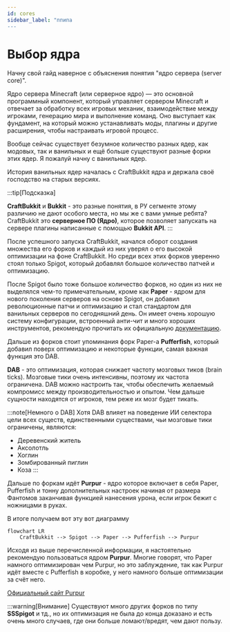 ```yaml
---
id: cores
sidebar_label: "ппипа
---
```



# Выбор ядра

Начну свой гайд наверное с объяснения понятия "ядро сервера (server core)".

Ядро сервера Minecraft (или серверное ядро) — это основной программный компонент, который управляет сервером Minecraft и отвечает за обработку всех игровых механик, взаимодействие между игроками, генерацию мира и выполнение команд. Оно выступает как фундамент, на который можно устанавливать моды, плагины и другие расширения, чтобы настраивать игровой процесс.

Вообще сейчас существует безумное количество разных ядер, как модовых, так и ванильных и ещё больше существуют разные форки этих ядер. Я пожалуй начну с ванильных ядер.


История ванильных ядер началась с CraftBukkit ядра и держала своё господство на старых версиях.

:::tip[Подсказка]

**CraftBukkit** и **Bukkit** - это разные понятия, в РУ сегменте этому различию не дают особого места, но мы же с вами умные ребята? CraftBukkit это **серверное ПО (Ядро)**, которое позволяет запускать на сервере плагины написанные с помощью **Bukkit API**.
:::

После успешного запуска CraftBukkit, начался оборот создания множества его форков и каждый из них уверял о его высокой оптимизации на фоне CraftBukkit. Но среди всех этих форков уверенно стоял только Spigot, который добавлял большое количество патчей и оптимизацию.

После Spigot было тоже большое количество форков, но один из них не выделялся чем-то примечательным, кроме как **Paper** - ядром для нового поколения серверов на основе Spigot, он добавил революционные патчи и оптимизацию и стал стандартом для ванильных серверов по сегодняшний день. Он имеет очень хорошую систему конфигурации, встроенный анти-чит и много хороших инструментов, рекомендую прочитать их официальную [документацию](https://docs.papermc.io/paper).

Дальше из форков стоит упоминания форк Paper-а **Pufferfish**, который добавил поверх оптимизацию и некоторые функции, самая важная функция это DAB.

**DAB** - это оптимизация, которая снижает частоту мозговых тиков (brain ticks). Мозговые тики очень интенсивны, поэтому их частота ограничена. DAB можно настроить так, чтобы обеспечить желаемый компромисс между производительностью и опытом. Чем дальше сущности находятся от игроков, тем реже их мозг будет тикать.

:::note[Немного о DAB]
Хотя DAB влияет на поведение ИИ селектора цели всех существ, единственными существами, чьи мозговые тики ограничены, являются:

- Деревенский житель
- Аксолотль
- Хоглин
- Зомбированный пиглин
- Коза
:::

Дальше по форкам идёт **Purpur** - ядро которое включает в себя Paper, Pufferfish и тонну дополнительных настроек начиная от размера Фантомов заканчивая функцией нанесения урона, если игрок бежит с ножницами в руках.

В итоге получаем вот эту вот диаграмму

```mermaid
flowchart LR
    CraftBukkit --> Spigot --> Paper --> Pufferfish --> Purpur
```

Исходя из выше перечисленной информации, я настоятельно рекомендую пользоваться ядром **Purpur**. Многие говорят, что Paper намного оптимизирован чем Purpur, но это заблуждение, так как Purpur идёт вместе с Pufferfish в коробке, у него намного больше оптимизации за счёт него.

[Официальный сайт Purpur](https://purpurmc.org/)

:::warning[Внимание]
Существуют много других форков по типу **SSSpigot** и тд., но их оптимизация не была до конца доказано и есть очень много случаев, где они больше ломают/вредят, чем дают пользу.